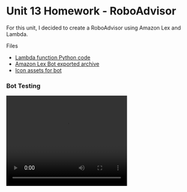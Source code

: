# Unit 13 Homework - RoboAdvisor

For this unit, I decided to create a RoboAdvisor using Amazon Lex and Lambda.

Files
- [Lambda function Python code](lambda_function.py)
- [Amazon Lex Bot exported archive](RoboAdvisor_Bot_LEX_V1.zip)
- [Icon assets for bot](assets)

### Bot Testing

<video width="320" height="240" controls>
  <source src="lex_recording.m4v" type="video/mp4">
</video>